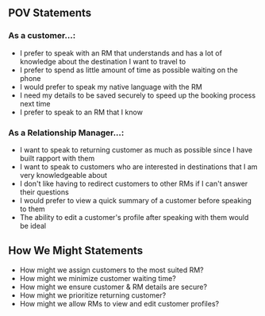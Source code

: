 ﻿## POV Statements

### As a customer...:

- I prefer to speak with an RM that understands and has a lot of knowledge about the destination I want to travel to
- I prefer to spend as little amount of time as possible waiting on the phone
- I would prefer to speak my native language with the RM
- I need my details to be saved securely to speed up the booking process next time 
- I prefer to speak to an RM that I know

### As a Relationship Manager...:

- I want to speak to returning customer as much as possible since I have built rapport with them
- I want to speak to customers who are interested in destinations that I am very knowledgeable about 
- I don't like having to redirect customers to other RMs if I can't answer their questions
- I would prefer to view a quick summary of a customer before speaking to them
- The ability to edit a customer's profile after speaking with them would be ideal



## How We Might Statements

- How might we assign customers to the most suited RM?
- How might we minimize customer waiting time?
- How might we ensure customer & RM details are secure?
- How might we prioritize returning customer?
- How might we allow RMs to view and edit customer profiles?
